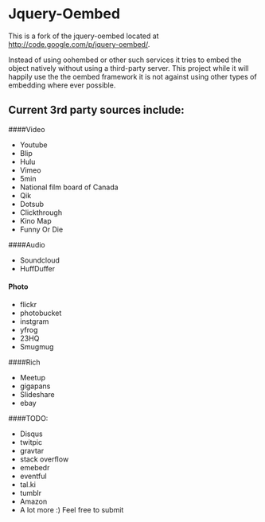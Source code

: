 Jquery-Oembed
============

This is a fork of the jquery-oembed located at http://code.google.com/p/jquery-oembed/.

Instead of using oohembed or other such services it tries to embed the object natively without using a third-party server.
This project while it will happily use the the oembed framework it is not against using other types of embedding where ever possible.

Current 3rd party sources include:
---------------------------------
####Video

* Youtube
* Blip
* Hulu
* Vimeo
* 5min
* National film board of Canada
* Qik
* Dotsub
* Clickthrough
* Kino Map
* Funny Or Die

####Audio 

* Soundcloud
* HuffDuffer

#### Photo

* flickr
* photobucket
* instgram
* yfrog
* 23HQ
* Smugmug

####Rich

* Meetup
* gigapans
* Slideshare
* ebay

####TODO:

* Disqus
* twitpic
* gravtar
* stack overflow
* emebedr
* eventful
* tal.ki
* tumblr
* Amazon
* A lot more :) Feel free to submit
